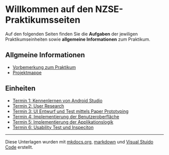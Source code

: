 # Willkommen auf den NZSE-Praktikumsseiten



Auf den folgenden Seiten finden Sie die **Aufgaben** der jewiligen Praktikumseinheiten sowie **allgemeine Informationen** zum Praktikum.

## Allgmeine Informationen

* [Vorbemerkung zum Praktikum](vorbemerkung.md)
* [Projektmappe](projektmappe.md)

## Einheiten

* [Termin 1: Kennenlernen von Android Studio](termin1.md)
* [Termin 2: User Research](termin2.md)
* [Termin 3: UI Entwurf und Test mittels Paper Prototyping](termin3.md)
* [Termin 4: Implementierung der Benutzeroberfläche](termin4.md)
* [Termin 5: Implementierung der Applikationslogik](termin5.md)
* [Termin 6: Usability Test und Inspeciton](termin6.md)

----
Diese Unterlagen wurden mit [mkdocs.org](http://mkdocs.org), [markdown](https://en.wikipedia.org/wiki/Markdown) und [Visual Stuido Code](https://code.visualstudio.com/) erstellt.
